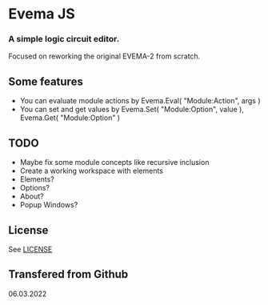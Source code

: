 # Evema JS
### A simple logic circuit editor.
Focused on reworking the original EVEMA-2 from scratch.

## Some features
- You can evaluate module actions by Evema.Eval( "Module:Action", args )
- You can set and get values by Evema.Set( "Module:Option", value ), Evema.Get( "Module:Option" )

## TODO
- Maybe fix some module concepts like recursive inclusion
- Create a working workspace with elements
- Elements?
- Options?
- About?
- Popup Windows?

## License
See [LICENSE](https://github.com/DoggyXomaX/evema-js/blob/stable/LICENSE)

## Transfered from Github
06.03.2022
